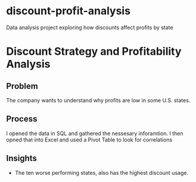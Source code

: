 # discount-profit-analysis
Data analysis project exploring how discounts affect profits by state
# Discount Strategy and Profitability Analysis
## Problem
The company wants to understand why profits are low in some U.S. states.
## Process
I opened the data in SQL and gathered the nessesary inforamtion.
I then opned that into Excel and used a Pivot Table to look for correlations
## Insights
- The ten worse performing states, also has the highest discount usage.
